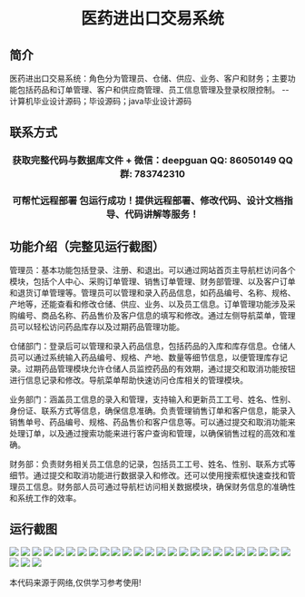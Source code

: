 <p><h1 align="center">医药进出口交易系统</h1></p>

## 简介
医药进出口交易系统：角色分为管理员、仓储、供应、业务、客户和财务；主要功能包括药品和订单管理、客户和供应商管理、员工信息管理及登录权限控制。    --计算机毕业设计源码；毕设源码；java毕业设计源码


## 联系方式
<p><h3 align="center">获取完整代码与数据库文件 + 微信：deepguan QQ: 86050149 QQ群: 783742310</h3></p>
<p><h3 align="center">可帮忙远程部署 包运行成功！提供远程部署、修改代码、设计文档指导、代码讲解等服务！</h3></p>

## 功能介绍（完整见运行截图）
管理员：基本功能包括登录、注册、和退出。可以通过网站首页主导航栏访问各个模块，包括个人中心、采购订单管理、销售订单管理、财务部管理、以及客户订单和退货订单管理等。管理员可以管理和录入药品信息，如药品编号、名称、规格、产地等，还能查看和修改仓储、供应、业务、以及员工信息。订单管理功能涉及采购编号、商品名称、药品售价及客户信息的填写和修改。通过左侧导航菜单，管理员可以轻松访问药品库存以及过期药品管理功能。

仓储部门：登录后可以管理和录入药品信息，包括药品的入库和库存信息。仓储人员可以通过系统输入药品编号、规格、产地、数量等细节信息，以便管理库存记录。过期药品管理模块允许仓储人员监控药品的有效期，通过提交和取消功能按钮进行信息记录和修改。导航菜单帮助快速访问仓库相关的管理模块。

业务部门：涵盖员工信息的录入和管理，支持输入和更新员工工号、姓名、性别、身份证、联系方式等信息，确保信息准确。负责管理销售订单和客户信息，能录入销售单号、药品编号、规格、药品售价和客户信息等。可以通过提交和取消功能来处理订单，以及通过搜索功能来进行客户查询和管理，以确保销售过程的高效和准确。

财务部：负责财务相关员工信息的记录，包括员工工号、姓名、性别、联系方式等细节。通过提交和取消功能进行数据录入和修改。还可以使用搜索框快速查找和管理员工信息。财务部人员可通过导航栏访问相关数据模块，确保财务信息的准确性和系统工作的效率。


## 运行截图
![](https://bs-1329754181.cos.ap-shanghai.myqcloud.com/ssm/MedicalImportExportTradingSystem/img/001.jpg)
![](https://bs-1329754181.cos.ap-shanghai.myqcloud.com/ssm/MedicalImportExportTradingSystem/img/002.jpg)
![](https://bs-1329754181.cos.ap-shanghai.myqcloud.com/ssm/MedicalImportExportTradingSystem/img/003.jpg)
![](https://bs-1329754181.cos.ap-shanghai.myqcloud.com/ssm/MedicalImportExportTradingSystem/img/004.jpg)
![](https://bs-1329754181.cos.ap-shanghai.myqcloud.com/ssm/MedicalImportExportTradingSystem/img/005.jpg)
![](https://bs-1329754181.cos.ap-shanghai.myqcloud.com/ssm/MedicalImportExportTradingSystem/img/006.jpg)
![](https://bs-1329754181.cos.ap-shanghai.myqcloud.com/ssm/MedicalImportExportTradingSystem/img/007.jpg)
![](https://bs-1329754181.cos.ap-shanghai.myqcloud.com/ssm/MedicalImportExportTradingSystem/img/008.jpg)
![](https://bs-1329754181.cos.ap-shanghai.myqcloud.com/ssm/MedicalImportExportTradingSystem/img/009.jpg)
![](https://bs-1329754181.cos.ap-shanghai.myqcloud.com/ssm/MedicalImportExportTradingSystem/img/010.jpg)
![](https://bs-1329754181.cos.ap-shanghai.myqcloud.com/ssm/MedicalImportExportTradingSystem/img/011.jpg)
![](https://bs-1329754181.cos.ap-shanghai.myqcloud.com/ssm/MedicalImportExportTradingSystem/img/012.jpg)
![](https://bs-1329754181.cos.ap-shanghai.myqcloud.com/ssm/MedicalImportExportTradingSystem/img/013.jpg)
![](https://bs-1329754181.cos.ap-shanghai.myqcloud.com/ssm/MedicalImportExportTradingSystem/img/014.jpg)
![](https://bs-1329754181.cos.ap-shanghai.myqcloud.com/ssm/MedicalImportExportTradingSystem/img/015.jpg)
![](https://bs-1329754181.cos.ap-shanghai.myqcloud.com/ssm/MedicalImportExportTradingSystem/img/016.jpg)
![](https://bs-1329754181.cos.ap-shanghai.myqcloud.com/ssm/MedicalImportExportTradingSystem/img/017.jpg)
![](https://bs-1329754181.cos.ap-shanghai.myqcloud.com/ssm/MedicalImportExportTradingSystem/img/018.jpg)
![](https://bs-1329754181.cos.ap-shanghai.myqcloud.com/ssm/MedicalImportExportTradingSystem/img/019.jpg)
![](https://bs-1329754181.cos.ap-shanghai.myqcloud.com/ssm/MedicalImportExportTradingSystem/img/020.jpg)
![](https://bs-1329754181.cos.ap-shanghai.myqcloud.com/ssm/MedicalImportExportTradingSystem/img/021.jpg)
![](https://bs-1329754181.cos.ap-shanghai.myqcloud.com/ssm/MedicalImportExportTradingSystem/img/022.jpg)
![](https://bs-1329754181.cos.ap-shanghai.myqcloud.com/ssm/MedicalImportExportTradingSystem/img/023.jpg)
![](https://bs-1329754181.cos.ap-shanghai.myqcloud.com/ssm/MedicalImportExportTradingSystem/img/024.jpg)
![](https://bs-1329754181.cos.ap-shanghai.myqcloud.com/ssm/MedicalImportExportTradingSystem/img/025.jpg)
![](https://bs-1329754181.cos.ap-shanghai.myqcloud.com/ssm/MedicalImportExportTradingSystem/img/026.jpg)
![](https://bs-1329754181.cos.ap-shanghai.myqcloud.com/ssm/MedicalImportExportTradingSystem/img/027.jpg)
![](https://bs-1329754181.cos.ap-shanghai.myqcloud.com/ssm/MedicalImportExportTradingSystem/img/028.jpg)

<p>本代码来源于网络,仅供学习参考使用!</p>
